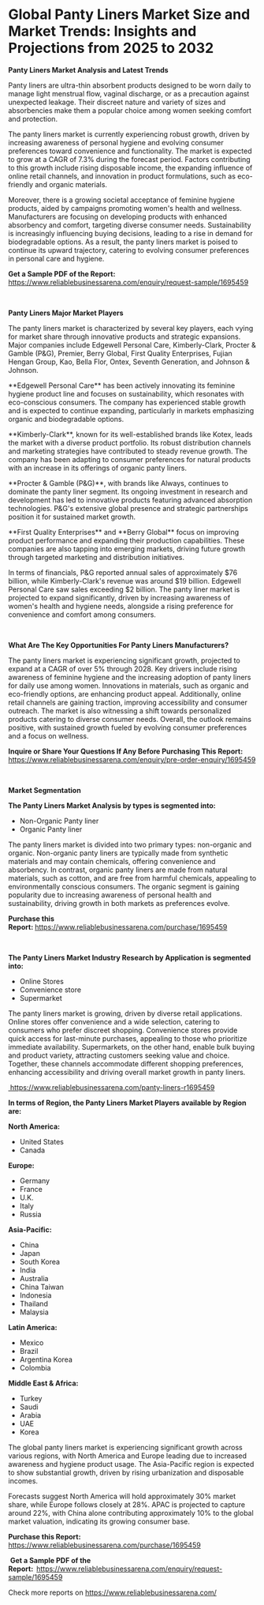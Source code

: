 <p><h1>Global Panty Liners Market Size and Market Trends: Insights and Projections from 2025 to 2032</h1></p><p><strong>Panty Liners Market Analysis and Latest Trends</strong></p>
<p><p>Panty liners are ultra-thin absorbent products designed to be worn daily to manage light menstrual flow, vaginal discharge, or as a precaution against unexpected leakage. Their discreet nature and variety of sizes and absorbencies make them a popular choice among women seeking comfort and protection.</p><p>The panty liners market is currently experiencing robust growth, driven by increasing awareness of personal hygiene and evolving consumer preferences toward convenience and functionality. The market is expected to grow at a CAGR of 7.3% during the forecast period. Factors contributing to this growth include rising disposable income, the expanding influence of online retail channels, and innovation in product formulations, such as eco-friendly and organic materials. </p><p>Moreover, there is a growing societal acceptance of feminine hygiene products, aided by campaigns promoting women's health and wellness. Manufacturers are focusing on developing products with enhanced absorbency and comfort, targeting diverse consumer needs. Sustainability is increasingly influencing buying decisions, leading to a rise in demand for biodegradable options. As a result, the panty liners market is poised to continue its upward trajectory, catering to evolving consumer preferences in personal care and hygiene.</p></p>
<p><strong>Get a Sample PDF of the Report:&nbsp;</strong> <a href="https://www.reliablebusinessarena.com/enquiry/request-sample/1695459?utm_campaign=2182&utm_medium=2&utm_source=Github&utm_content=ia&utm_term=04042025&utm_id=panty-liners">https://www.reliablebusinessarena.com/enquiry/request-sample/1695459</a></p>
<p>&nbsp;</p>
<p><strong>Panty Liners Major Market Players</strong></p>
<p><p>The panty liners market is characterized by several key players, each vying for market share through innovative products and strategic expansions. Major companies include Edgewell Personal Care, Kimberly-Clark, Procter & Gamble (P&G), Premier, Berry Global, First Quality Enterprises, Fujian Hengan Group, Kao, Bella Flor, Ontex, Seventh Generation, and Johnson & Johnson.</p><p>**Edgewell Personal Care** has been actively innovating its feminine hygiene product line and focuses on sustainability, which resonates with eco-conscious consumers. The company has experienced stable growth and is expected to continue expanding, particularly in markets emphasizing organic and biodegradable options.</p><p>**Kimberly-Clark**, known for its well-established brands like Kotex, leads the market with a diverse product portfolio. Its robust distribution channels and marketing strategies have contributed to steady revenue growth. The company has been adapting to consumer preferences for natural products with an increase in its offerings of organic panty liners.</p><p>**Procter & Gamble (P&G)**, with brands like Always, continues to dominate the panty liner segment. Its ongoing investment in research and development has led to innovative products featuring advanced absorption technologies. P&G's extensive global presence and strategic partnerships position it for sustained market growth.</p><p>**First Quality Enterprises** and **Berry Global** focus on improving product performance and expanding their production capabilities. These companies are also tapping into emerging markets, driving future growth through targeted marketing and distribution initiatives.</p><p>In terms of financials, P&G reported annual sales of approximately $76 billion, while Kimberly-Clark's revenue was around $19 billion. Edgewell Personal Care saw sales exceeding $2 billion. The panty liner market is projected to expand significantly, driven by increasing awareness of women's health and hygiene needs, alongside a rising preference for convenience and comfort among consumers.</p></p>
<p>&nbsp;</p>
<p><strong>What Are The Key Opportunities For Panty Liners Manufacturers?</strong></p>
<p><p>The panty liners market is experiencing significant growth, projected to expand at a CAGR of over 5% through 2028. Key drivers include rising awareness of feminine hygiene and the increasing adoption of panty liners for daily use among women. Innovations in materials, such as organic and eco-friendly options, are enhancing product appeal. Additionally, online retail channels are gaining traction, improving accessibility and consumer outreach. The market is also witnessing a shift towards personalized products catering to diverse consumer needs. Overall, the outlook remains positive, with sustained growth fueled by evolving consumer preferences and a focus on wellness.</p></p>
<p><strong>Inquire or Share Your Questions If Any Before Purchasing This Report:</strong> <a href="https://www.reliablebusinessarena.com/enquiry/pre-order-enquiry/1695459?utm_campaign=2182&utm_medium=2&utm_source=Github&utm_content=ia&utm_term=04042025&utm_id=panty-liners">https://www.reliablebusinessarena.com/enquiry/pre-order-enquiry/1695459</a></p>
<p>&nbsp;</p>
<p><strong>Market Segmentation</strong></p>
<p><strong>The Panty Liners Market Analysis by types is segmented into:</strong></p>
<p><ul><li>Non-Organic Panty liner</li><li>Organic Panty liner</li></ul></p>
<p><p>The panty liners market is divided into two primary types: non-organic and organic. Non-organic panty liners are typically made from synthetic materials and may contain chemicals, offering convenience and absorbency. In contrast, organic panty liners are made from natural materials, such as cotton, and are free from harmful chemicals, appealing to environmentally conscious consumers. The organic segment is gaining popularity due to increasing awareness of personal health and sustainability, driving growth in both markets as preferences evolve.</p></p>
<p><strong>Purchase this Report:&nbsp;</strong><a href="https://www.reliablebusinessarena.com/purchase/1695459?utm_campaign=2182&utm_medium=2&utm_source=Github&utm_content=ia&utm_term=04042025&utm_id=panty-liners">https://www.reliablebusinessarena.com/purchase/1695459</a></p>
<p>&nbsp;</p>
<p><strong>The Panty Liners Market Industry Research by Application is segmented into:</strong></p>
<p><ul><li>Online Stores</li><li>Convenience store</li><li>Supermarket</li></ul></p>
<p><p>The panty liners market is growing, driven by diverse retail applications. Online stores offer convenience and a wide selection, catering to consumers who prefer discreet shopping. Convenience stores provide quick access for last-minute purchases, appealing to those who prioritize immediate availability. Supermarkets, on the other hand, enable bulk buying and product variety, attracting customers seeking value and choice. Together, these channels accommodate different shopping preferences, enhancing accessibility and driving overall market growth in panty liners.</p></p>
<p><a href="https://www.reliablebusinessarena.com/panty-liners-r1695459?utm_campaign=2182&utm_medium=2&utm_source=Github&utm_content=ia&utm_term=04042025&utm_id=panty-liners">&nbsp;https://www.reliablebusinessarena.com/panty-liners-r1695459</a></p>
<p><strong>In terms of Region, the Panty Liners Market Players available by Region are:</strong></p>
<p>
    <p> <strong> North America: </strong>
        <ul>
            <li>United States</li>
            <li>Canada</li>
        </ul>
        </p> 
    <p> <strong> Europe: </strong>
        <ul>
            <li>Germany</li>
            <li>France</li>
            <li>U.K.</li>
            <li>Italy</li>
            <li>Russia</li>
        </ul>
        </p> 
    <p> <strong> Asia-Pacific: </strong>
        <ul>
            <li>China</li>
            <li>Japan</li>
            <li>South Korea</li>
            <li>India</li>
            <li>Australia</li>
            <li>China Taiwan</li>
            <li>Indonesia</li>
            <li>Thailand</li>
            <li>Malaysia</li>
        </ul>
        </p> 
    <p> <strong> Latin America: </strong>
        <ul>
            <li>Mexico</li>
            <li>Brazil</li>
            <li>Argentina Korea</li>
            <li>Colombia</li>
        </ul>
        </p> 
    <p> <strong> Middle East & Africa: </strong>
        <ul>
            <li>Turkey</li>
            <li>Saudi</li>
            <li>Arabia</li>
            <li>UAE</li>
            <li>Korea</li>
        </ul>
    </p>
    </p>
<p><p>The global panty liners market is experiencing significant growth across various regions, with North America and Europe leading due to increased awareness and hygiene product usage. The Asia-Pacific region is expected to show substantial growth, driven by rising urbanization and disposable incomes. </p><p>Forecasts suggest North America will hold approximately 30% market share, while Europe follows closely at 28%. APAC is projected to capture around 22%, with China alone contributing approximately 10% to the global market valuation, indicating its growing consumer base.</p></p>
<p><strong>Purchase this Report: </strong><a href="https://www.reliablebusinessarena.com/purchase/1695459?utm_campaign=2182&utm_medium=2&utm_source=Github&utm_content=ia&utm_term=04042025&utm_id=panty-liners">https://www.reliablebusinessarena.com/purchase/1695459</a></p>
<p>&nbsp;<strong>Get a Sample PDF of the Report:&nbsp;&nbsp;</strong><a href="https://www.reliablebusinessarena.com/enquiry/request-sample/1695459?utm_campaign=2182&utm_medium=2&utm_source=Github&utm_content=ia&utm_term=04042025&utm_id=panty-liners">https://www.reliablebusinessarena.com/enquiry/request-sample/1695459</a></p>
<p><strong></strong></p>
<p>Check more reports on <a href="https://www.reliablebusinessarena.com/?utm_campaign=2182&utm_medium=2&utm_source=Github&utm_content=ia&utm_term=04042025&utm_id=panty-liners">https://www.reliablebusinessarena.com/</a></p>